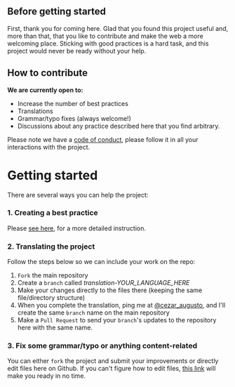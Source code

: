 ## Before getting started

First, thank you for coming here. Glad that you found this project useful and, more than that, that you like to contribute and make the web a more welcoming place. Sticking with good practices is a hard task, and this project would never be ready without your help.

## How to contribute

**We are currently open to:**

* Increase the number of best practices
* Translations
* Grammar/typo fixes (always welcome!)
* Discussions about any practice described here that you find arbitrary.

Please note we have a [code of conduct](CODE_OF_CONDUCT.md), please follow it in all your interactions with the project.

# Getting started

There are several ways you can help the project:

### 1. Creating a best practice

Please [see here](PULL_REQUEST_TEMPLATE.md), for a more detailed instruction.

### 2. Translating the project

Follow the steps below so we can include your work on the repo:

1. `Fork` the main repository
2. Create a `branch` called _translation-YOUR_LANGUAGE_HERE_
3. Make your changes directly to the files there (keeping the same file/directory structure)
4. When you complete the translation, ping me at [@cezar_augusto](http://twitter.com/cezar_augusto), and I'll create the same `branch` name on the main repository
5. Make a `Pull Request` to send your `branch`'s updates to the repository here with the same name.

### 3. Fix some grammar/typo or anything content-related

You can either `fork` the project and submit your improvements or directly edit files here on Github. If you can't figure how to edit files, [this link](https://help.github.com/articles/editing-files-in-another-user-s-repository/) will make you ready in no time.
